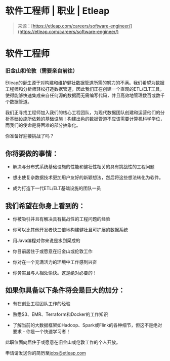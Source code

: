 <!--yml

category: 未分类

日期：2024-05-27 14:45:49

-->

# 软件工程师 | 职业 | Etleap

> 来源：[https://etleap.com/careers/software-engineer/](https://etleap.com/careers/software-engineer/)

# 软件工程师

### 旧金山和伦敦（需要亲自前往）

Etleap的诞生源于对构建和维护健壮数据管道所需的努力的不满。我们希望为数据工程师和分析师轻松打造数据管道，因此我们正在创建一个直观的ETL/ELT工具，使得能够快速集成来自任何源的数据而无需编写代码，并且高效地管理数百或数千个数据管道。

我们正寻找工程师加入我们的核心工程团队，为现代数据团队创建和运营他们的分析基础设施所依赖的基础设施！构建出色的数据管道不应该需要计算机科学学位，而我们的使命是将困难的部分抽象化。

你准备好迎接挑战了吗？

## 你将要做的事情：

+   解决与分布式系统基础设施的性能和健壮性相关的具有挑战性的工程问题

+   想出使复杂数据技术更加用户友好的新颖想法，然后将这些想法转化为软件。

+   成为打造下一代ETL/ELT基础设施的团队一员

## 我们希望在你身上看到的：

+   你被吸引并且有解决具有挑战性的工程问题的经验

+   你可以比其他开发者快三倍地构建健壮且可扩展的数据系统

+   用Java编程对你来说是水到渠成的

+   你目前居住于或愿意在旧金山或伦敦工作

+   你对在一个充满活力的环境中工作感到兴奋

+   你务实且与人相处愉快。这是绝对必要的！

## 如果你具备以下条件将会是巨大的加分：

+   有在创业工程团队工作的经验

+   熟悉S3、EMR、Terraform和Docker的工作知识

+   了解当前的大数据框架如Hadoop、Spark或Flink的各种细节，但这不是绝对要求 - 你是一个快速学习者！

此职位面向居住于或愿意在旧金山或伦敦工作的个人开放。

申请请发送你的简历至[jobs@etleap.com](mailto:jobs@etleap.com)
